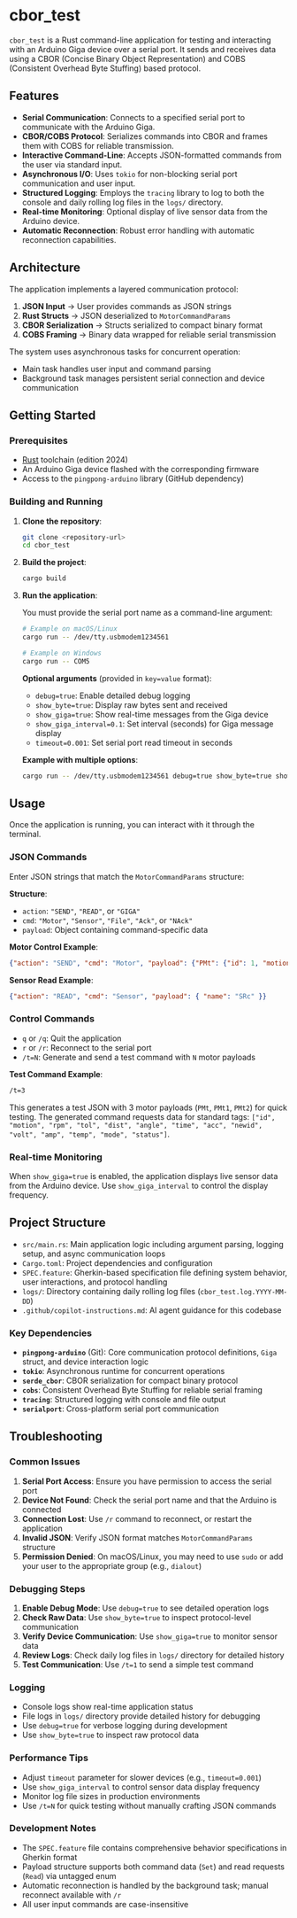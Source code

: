 # cbor_test

`cbor_test` is a Rust command-line application for testing and interacting with an Arduino Giga device over a serial port. It sends and receives data using a CBOR (Concise Binary Object Representation) and COBS (Consistent Overhead Byte Stuffing) based protocol.

## Features

- **Serial Communication**: Connects to a specified serial port to communicate with the Arduino Giga.
- **CBOR/COBS Protocol**: Serializes commands into CBOR and frames them with COBS for reliable transmission.
- **Interactive Command-Line**: Accepts JSON-formatted commands from the user via standard input.
- **Asynchronous I/O**: Uses `tokio` for non-blocking serial port communication and user input.
- **Structured Logging**: Employs the `tracing` library to log to both the console and daily rolling log files in the `logs/` directory.
- **Real-time Monitoring**: Optional display of live sensor data from the Arduino device.
- **Automatic Reconnection**: Robust error handling with automatic reconnection capabilities.

## Architecture

The application implements a layered communication protocol:

1. **JSON Input** → User provides commands as JSON strings
2. **Rust Structs** → JSON deserialized to `MotorCommandParams`
3. **CBOR Serialization** → Structs serialized to compact binary format
4. **COBS Framing** → Binary data wrapped for reliable serial transmission

The system uses asynchronous tasks for concurrent operation:

- Main task handles user input and command parsing
- Background task manages persistent serial connection and device communication

## Getting Started

### Prerequisites

- [Rust](https://www.rust-lang.org/tools/install) toolchain (edition 2024)
- An Arduino Giga device flashed with the corresponding firmware
- Access to the `pingpong-arduino` library (GitHub dependency)

### Building and Running

1. **Clone the repository**:

   ```bash
   git clone <repository-url>
   cd cbor_test
   ```

2. **Build the project**:

   ```bash
   cargo build
   ```

3. **Run the application**:

   You must provide the serial port name as a command-line argument:

   ```bash
   # Example on macOS/Linux
   cargo run -- /dev/tty.usbmodem1234561

   # Example on Windows
   cargo run -- COM5
   ```

   **Optional arguments** (provided in `key=value` format):

   - `debug=true`: Enable detailed debug logging
   - `show_byte=true`: Display raw bytes sent and received
   - `show_giga=true`: Show real-time messages from the Giga device
   - `show_giga_interval=0.1`: Set interval (seconds) for Giga message display
   - `timeout=0.001`: Set serial port read timeout in seconds

   **Example with multiple options**:

   ```bash
   cargo run -- /dev/tty.usbmodem1234561 debug=true show_byte=true show_giga=true
   ```

## Usage

Once the application is running, you can interact with it through the terminal.

### JSON Commands

Enter JSON strings that match the `MotorCommandParams` structure:

**Structure**:

- `action`: `"SEND"`, `"READ"`, or `"GIGA"`
- `cmd`: `"Motor"`, `"Sensor"`, `"File"`, `"Ack"`, or `"NAck"`
- `payload`: Object containing command-specific data

**Motor Control Example**:

```json
{"action": "SEND", "cmd": "Motor", "payload": {"PMt": {"id": 1, "motion": 1, "rpm": 500, "acc": 0, "volt": 0, "temp": 0, "amp": 0}}}
```

**Sensor Read Example**:

```json
{"action": "READ", "cmd": "Sensor", "payload": { "name": "SRc" }}
```

### Control Commands

- `q` or `/q`: Quit the application
- `r` or `/r`: Reconnect to the serial port
- `/t=N`: Generate and send a test command with `N` motor payloads

**Test Command Example**:

```bash
/t=3
```

This generates a test JSON with 3 motor payloads (`PMt`, `PMt1`, `PMt2`) for quick testing. The generated command requests data for standard tags: `["id", "motion", "rpm", "tol", "dist", "angle", "time", "acc", "newid", "volt", "amp", "temp", "mode", "status"]`.

### Real-time Monitoring

When `show_giga=true` is enabled, the application displays live sensor data from the Arduino device. Use `show_giga_interval` to control the display frequency.

## Project Structure

- `src/main.rs`: Main application logic including argument parsing, logging setup, and async communication loops
- `Cargo.toml`: Project dependencies and configuration
- `SPEC.feature`: Gherkin-based specification file defining system behavior, user interactions, and protocol handling
- `logs/`: Directory containing daily rolling log files (`cbor_test.log.YYYY-MM-DD`)
- `.github/copilot-instructions.md`: AI agent guidance for this codebase

### Key Dependencies

- **`pingpong-arduino`** (Git): Core communication protocol definitions, `Giga` struct, and device interaction logic
- **`tokio`**: Asynchronous runtime for concurrent operations
- **`serde_cbor`**: CBOR serialization for compact binary protocol
- **`cobs`**: Consistent Overhead Byte Stuffing for reliable serial framing
- **`tracing`**: Structured logging with console and file output
- **`serialport`**: Cross-platform serial port communication

## Troubleshooting

### Common Issues

1. **Serial Port Access**: Ensure you have permission to access the serial port
2. **Device Not Found**: Check the serial port name and that the Arduino is connected
3. **Connection Lost**: Use `/r` command to reconnect, or restart the application
4. **Invalid JSON**: Verify JSON format matches `MotorCommandParams` structure
5. **Permission Denied**: On macOS/Linux, you may need to use `sudo` or add your user to the appropriate group (e.g., `dialout`)

### Debugging Steps

1. **Enable Debug Mode**: Use `debug=true` to see detailed operation logs
2. **Check Raw Data**: Use `show_byte=true` to inspect protocol-level communication
3. **Verify Device Communication**: Use `show_giga=true` to monitor sensor data
4. **Review Logs**: Check daily log files in `logs/` directory for detailed history
5. **Test Communication**: Use `/t=1` to send a simple test command

### Logging

- Console logs show real-time application status
- File logs in `logs/` directory provide detailed history for debugging
- Use `debug=true` for verbose logging during development
- Use `show_byte=true` to inspect raw protocol data

### Performance Tips

- Adjust `timeout` parameter for slower devices (e.g., `timeout=0.001`)
- Use `show_giga_interval` to control sensor data display frequency
- Monitor log file sizes in production environments
- Use `/t=N` for quick testing without manually crafting JSON commands

### Development Notes

- The `SPEC.feature` file contains comprehensive behavior specifications in Gherkin format
- Payload structure supports both command data (`Set`) and read requests (`Read`) via untagged enum
- Automatic reconnection is handled by the background task; manual reconnect available with `/r`
- All user input commands are case-insensitive
